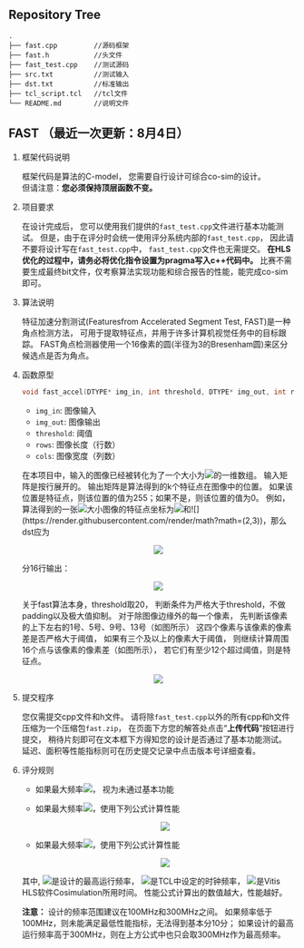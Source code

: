 ## Repository Tree
```
.
├── fast.cpp         //源码框架
├── fast.h           //头文件
├── fast_test.cpp    //测试源码
├── src.txt          //测试输入
├── dst.txt          //标准输出
├── tcl_script.tcl   //tcl文件
└── README.md        //说明文件
```
## FAST （最近一次更新：8月4日）

1. 框架代码说明

    框架代码是算法的C-model，
    您需要自行设计可综合co-sim的设计。  
    但请注意：**您必须保持顶层函数不变。**

2. 项目要求

    在设计完成后，
    您可以使用我们提供的`fast_test.cpp`文件进行基本功能测试。
    但是，由于在评分时会统一使用评分系统内部的`fast_test.cpp`，
    因此请不要将设计写在`fast_test.cpp`中，
    `fast_test.cpp`文件也无需提交。
    **在HLS优化的过程中，请务必将优化指令设置为pragma写入c++代码中。**
    比赛不需要生成最终bit文件，仅考察算法实现功能和综合报告的性能，能完成co-sim即可。
		
3. 算法说明

    特征加速分割测试(Featuresfrom Accelerated Segment Test, FAST)是一种角点检测方法，
    可用于提取特征点，并用于许多计算机视觉任务中的目标跟踪。
    FAST角点检测器使用一个16像素的圆(半径为3的Bresenham圆)来区分候选点是否为角点。

4. 函数原型

    ```c++
    void fast_accel(DTYPE* img_in, int threshold, DTYPE* img_out, int rows, int cols)
    ```
    - `img_in`: 图像输入
    - `img_out`: 图像输出
    - `threshold`: 阈值
    - `rows`: 图像长度（行数）
    - `cols`: 图像宽度（列数）

    在本项目中，输入的图像已经被转化为了一个大小为![](https://render.githubusercontent.com/render/math?math=128\times128)的一维数组。
    输入矩阵是按行展开的。
    输出矩阵是算法得到的k个特征点在图像中的位置。
    如果该位置是特征点，则该位置的值为255；如果不是，则该位置的值为0。
    例如，算法得到的一张![](https://render.githubusercontent.com/render/math?math=4\times4)大小图像的特征点坐标为![](https://render.githubusercontent.com/render/math?math=(0,1))和![](https://render.githubusercontent.com/render/math?math=(2,3))，那么dst应为

    <div align="center">
    <img src="https://render.githubusercontent.com/render/math?math=\huge%20\begin{matrix}%200%26255%260%260\\0%260%260%260\\0%260%260%26255\\0%260%260%260\end{matrix}">
    </div>

    分16行输出：
    <div align="center">
    <img src="https://render.githubusercontent.com/render/math?math=\huge%20\begin{matrix}%200%26255%260%260%260%260%260%260%260%260%260%26255%260%260%260%260\end{matrix}">
    </div>
  
    关于fast算法本身，threshold取20，
    判断条件为严格大于threshold，不做padding以及极大值抑制。
    对于除图像边缘外的每一个像素，
    先判断该像素的上下左右的1号、5号、9号、13号（如图所示）
    这四个像素与该像素的像素差是否严格大于阈值，
    如果有三个及以上的像素大于阈值，
    则继续计算周围16个点与该像素的像素差（如图所示），
    若它们有至少12个超过阈值，则是特征点。

    <div align="center">
    <img src="https://github.com/xupsh/ccc/raw/main/problems/fast/images/fast.png">
    </div>

5. 提交程序

    您仅需提交cpp文件和h文件。
    请将除`fast_test.cpp`以外的所有cpp和h文件
    压缩为一个压缩包`fast.zip`，
    在页面下方您的解答处点击“**上传代码**”按钮进行提交，
    稍待片刻即可在文本框下方得知您的设计是否通过了基本功能测试。
    延迟、面积等性能指标则可在历史提交记录中点击版本号详细查看。
  
6. 评分规则

    - 如果最大频率![](https://render.githubusercontent.com/render/math?math=F_{max}<100\MHz)， 视为未通过基本功能

    - 如果最大频率![](https://render.githubusercontent.com/render/math?math=100\MHz%20\le%20F_{max}<300\MHz)，使用下列公式计算性能
      <div align="center">
      <img src="https://render.githubusercontent.com/render/math?math=\huge%20\frac{T_{clock}\times%20F_{max}}{\tau_{Simulation}}">
      </div>

    - 如果最大频率![](https://render.githubusercontent.com/render/math?math=F_{max}%20\ge%20300\MHz)，使用下列公式计算性能
      <div align="center">
      <img src="https://render.githubusercontent.com/render/math?math=\huge%20\frac{T_{clock}\times300\MHz}{\tau_{Simulation}}">
      </div>
    
    其中,
    ![](https://render.githubusercontent.com/render/math?math=F_{max})是设计的最高运行频率，
    ![](https://render.githubusercontent.com/render/math?math=T_{clock})是TCL中设定的时钟频率，
    ![](https://render.githubusercontent.com/render/math?math=\tau_{Simulation})是Vitis HLS软件Cosimulation所用时间。
    性能公式计算出的数值越大，性能越好。

    **注意：**
    设计的频率范围建议在100MHz和300MHz之间。
    如果频率低于100MHz，则未能满足最低性能指标，无法得到基本分10分；
    如果设计的最高运行频率高于300MHz，则在上方公式中也只会取300MHz作为最高频率。
